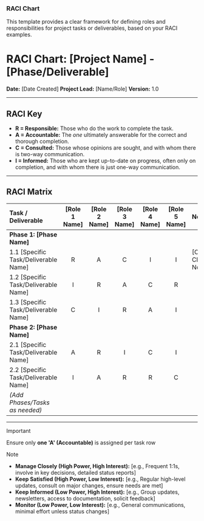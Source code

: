 ### **RACI Chart**

This template provides a clear framework for defining roles and responsibilities for project tasks or deliverables, based on your RACI examples.

# RACI Chart: [Project Name] - [Phase/Deliverable]

**Date:** [Date Created]
**Project Lead:** [Name/Role]
**Version:** 1.0

---

## RACI Key

* **R = Responsible:** Those who do the work to complete the task.
* **A = Accountable:** The *one* ultimately answerable for the correct and thorough completion.
* **C = Consulted:** Those whose opinions are sought, and with whom there is two-way communication.
* **I = Informed:** Those who are kept up-to-date on progress, often only on completion, and with whom there is just one-way communication.

---

## RACI Matrix

| Task / Deliverable                       | [Role 1 Name] | [Role 2 Name] | [Role 3 Name] | [Role 4 Name] | [Role 5 Name] | Notes                         |
| :--------------------------------------- | :-----------: | :-----------: | :-----------: | :-----------: | :-----------: | :---------------------------- |
| **Phase 1: [Phase Name]** |               |               |               |               |               |                               |
| 1.1 [Specific Task/Deliverable Name]     |       R       |       A       |       C       |       I       |       I       | [Optional Clarifying Notes]   |
| 1.2 [Specific Task/Deliverable Name]     |       I       |       R       |       A       |       C       |       R       |                               |
| 1.3 [Specific Task/Deliverable Name]     |       C       |       I       |       R       |       A       |       I       |                               |
| **Phase 2: [Phase Name]** |               |               |               |               |               |                               |
| 2.1 [Specific Task/Deliverable Name]     |       A       |       R       |       I       |       C       |       I       |                               |
| 2.2 [Specific Task/Deliverable Name]     |       I       |       A       |       R       |       R       |       C       |                               |
| *(Add Phases/Tasks as needed)* |               |               |               |               |               |                               |

---

> [!IMPORTANT]
> Ensure only **one 'A' (Accountable)** is assigned per task row

> [!NOTE] 
> * **Manage Closely (High Power, High Interest):** [e.g., Frequent 1:1s, involve in key decisions, detailed status reports]
> * **Keep Satisfied (High Power, Low Interest):** [e.g., Regular high-level updates, consult on major changes, ensure needs are met]
> * **Keep Informed (Low Power, High Interest):** [e.g., Group updates, newsletters, access to documentation, solicit feedback]
> * **Monitor (Low Power, Low Interest):** [e.g., General communications, minimal effort unless status changes]